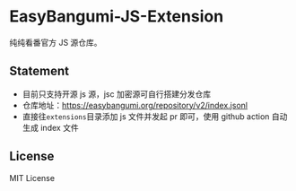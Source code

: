 # EasyBangumi-JS-Extension

纯纯看番官方 JS 源仓库。

## Statement

* 目前只支持开源 js 源，jsc 加密源可自行搭建分发仓库
* 仓库地址：https://easybangumi.org/repository/v2/index.jsonl
* 直接往`extensions`目录添加 js 文件并发起 pr 即可，使用 github action 自动生成 index 文件

## License

MIT License